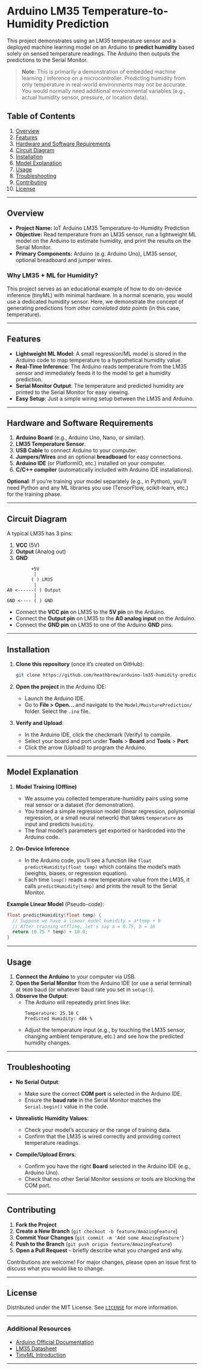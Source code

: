 # Arduino LM35 Temperature-to-Humidity Prediction

This project demonstrates using an LM35 temperature sensor and a deployed machine learning model on an Arduino to **predict humidity** based solely on sensed temperature readings. The Arduino then outputs the predictions to the Serial Monitor.

> **Note**: This is primarily a demonstration of embedded machine learning / inference on a microcontroller. Predicting humidity from only temperature in real-world environments may not be accurate. You would normally need additional environmental variables (e.g., actual humidity sensor, pressure, or location data).

## Table of Contents
1. [Overview](#overview)
2. [Features](#features)
3. [Hardware and Software Requirements](#hardware-and-software-requirements)
4. [Circuit Diagram](#circuit-diagram)
5. [Installation](#installation)
6. [Model Explanation](#model-explanation)
7. [Usage](#usage)
8. [Troubleshooting](#troubleshooting)
9. [Contributing](#contributing)
10. [License](#license)

---

## Overview

- **Project Name:** IoT Arduino LM35 Temperature-to-Humidity Prediction  
- **Objective:** Read temperature from an LM35 sensor, run a lightweight ML model on the Arduino to estimate humidity, and print the results on the Serial Monitor.  
- **Primary Components:** Arduino (e.g. Arduino Uno), LM35 sensor, optional breadboard and jumper wires.

### Why LM35 + ML for Humidity?
This project serves as an educational example of how to do on-device inference (tinyML) with minimal hardware. In a normal scenario, you would use a dedicated humidity sensor. Here, we demonstrate the concept of generating predictions from *other correlated data points* (in this case, temperature).

---

## Features
- **Lightweight ML Model**: A small regression/ML model is stored in the Arduino code to map temperature to a hypothetical humidity value.  
- **Real-Time Inference**: The Arduino reads temperature from the LM35 sensor and immediately feeds it to the model to get a humidity prediction.  
- **Serial Monitor Output**: The temperature and predicted humidity are printed to the Serial Monitor for easy viewing.  
- **Easy Setup**: Just a simple wiring setup between the LM35 and Arduino.

---

## Hardware and Software Requirements
1. **Arduino Board** (e.g., Arduino Uno, Nano, or similar).  
2. **LM35 Temperature Sensor**.  
3. **USB Cable** to connect Arduino to your computer.  
4. **Jumpers/Wires** and an optional **breadboard** for easy connections.  
5. **Arduino IDE** (or PlatformIO, etc.) installed on your computer.  
6. **C/C++ compiler** (automatically included with Arduino IDE installations).  

**Optional**: If you’re training your model separately (e.g., in Python), you’ll need Python and any ML libraries you use (TensorFlow, scikit-learn, etc.) for the training phase. 

---

## Circuit Diagram

A typical LM35 has 3 pins:  
1. **VCC** (5V)  
2. **Output** (Analog out)  
3. **GND**  

```
         +5V
          |
         ( ) LM35
          |
A0 <------( ) Output
          |
GND <---- ( ) GND
```

- Connect the **VCC pin** on LM35 to the **5V pin** on the Arduino.  
- Connect the **Output pin** on LM35 to the **A0 analog input** on the Arduino.  
- Connect the **GND pin** on LM35 to one of the Arduino **GND** pins.

---

## Installation

1. **Clone this repository** (once it’s created on GitHub):
   ```bash
   git clone https://github.com/heathbrew/arduino-lm35-humidity-prediction.git
   ```
2. **Open the project** in the Arduino IDE:
   - Launch the Arduino IDE.
   - Go to **File > Open...** and navigate to the `Model/MoisturePrediction/` folder. Select the `.ino` file.

3. **Verify and Upload**:
   - In the Arduino IDE, click the checkmark (Verify) to compile.
   - Select your board and port under **Tools** > **Board** and **Tools** > **Port**.
   - Click the arrow (Upload) to program the Arduino.

---

## Model Explanation

1. **Model Training (Offline)**  
   - We assume you collected temperature-humidity pairs using some real sensor or a dataset (for demonstration).  
   - You trained a simple regression model (linear regression, polynomial regression, or a small neural network) that takes `temperature` as input and predicts `humidity`.  
   - The final model’s parameters get exported or hardcoded into the Arduino code.

2. **On-Device Inference**  
   - In the Arduino code, you’ll see a function like `float predictHumidity(float temp)` which contains the model’s math (weights, biases, or regression equation).  
   - Each time `loop()` reads a new temperature value from the LM35, it calls `predictHumidity(temp)` and prints the result to the Serial Monitor.

**Example Linear Model** (Pseudo-code):
```cpp
float predictHumidity(float temp) {
  // Suppose we have a linear model humidity = a*temp + b
  // After training offline, let's say a = 0.75, b = 10
  return (0.75 * temp) + 10.0;
}
```

---

## Usage

1. **Connect the Arduino** to your computer via USB.  
2. **Open the Serial Monitor** from the Arduino IDE (or use a serial terminal) at `9600` baud (or whatever baud rate you set in `setup()`).
3. **Observe the Output**:
   - The Arduino will repeatedly print lines like:
     ```
     Temperature: 25.10 C
     Predicted Humidity: 484 %
     ```
   - Adjust the temperature input (e.g., by touching the LM35 sensor, changing ambient temperature, etc.) and see how the predicted humidity changes.

---

## Troubleshooting

- **No Serial Output**:
  - Make sure the correct **COM port** is selected in the Arduino IDE.
  - Ensure the **baud rate** in the Serial Monitor matches the `Serial.begin()` value in the code.
  
- **Unrealistic Humidity Values**:
  - Check your model’s accuracy or the range of training data.  
  - Confirm that the LM35 is wired correctly and providing correct temperature readings.

- **Compile/Upload Errors**:
  - Confirm you have the right **Board** selected in the Arduino IDE (e.g., Arduino Uno).
  - Check that no other Serial Monitor sessions or tools are blocking the COM port.

---

## Contributing

1. **Fork the Project**  
2. **Create a New Branch** (`git checkout -b feature/AmazingFeature`)  
3. **Commit Your Changes** (`git commit -m 'Add some AmazingFeature'`)  
4. **Push to the Branch** (`git push origin feature/AmazingFeature`)  
5. **Open a Pull Request** – briefly describe what you changed and why.  

Contributions are welcome! For major changes, please open an issue first to discuss what you would like to change.

---

## License

Distributed under the MIT License. See [`LICENSE`](LICENSE) for more information.

---

### Additional Resources

- [Arduino Official Documentation](https://www.arduino.cc/)
- [LM35 Datasheet](http://www.ti.com/lit/ds/symlink/lm35.pdf)
- [TinyML Introduction](https://www.tensorflow.org/lite/microcontrollers)

---


